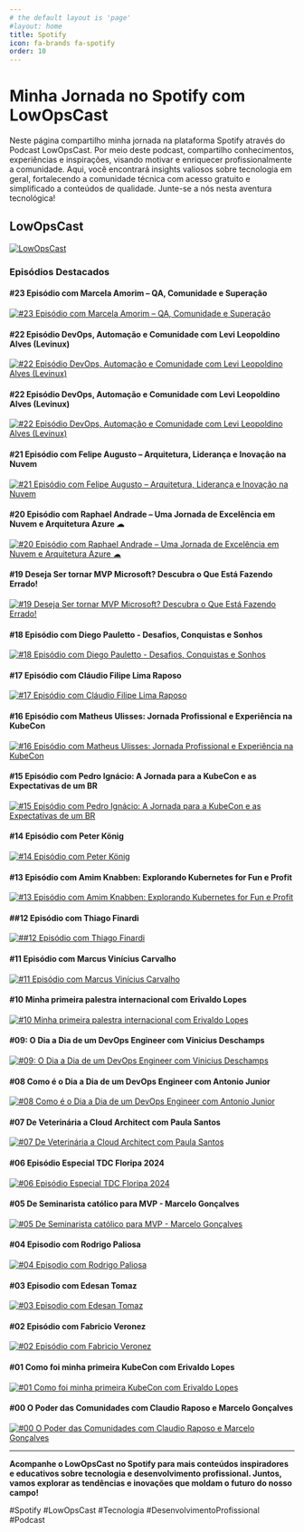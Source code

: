 ```yaml
---
# the default layout is 'page'
#layout: home
title: Spotify
icon: fa-brands fa-spotify
order: 10
---
```


# Minha Jornada no Spotify com LowOpsCast

Neste página compartilho minha jornada na plataforma Spotify através do Podcast LowOpsCast. Por meio deste podcast, compartilho conhecimentos, experiências e inspirações, visando motivar e enriquecer profissionalmente a comunidade. Aqui, você encontrará insights valiosos sobre tecnologia em geral, fortalecendo a comunidade técnica com acesso gratuito e simplificado a conteúdos de qualidade. Junte-se a nós nesta aventura tecnológica!

## LowOpsCast

[![LowOpsCast](https://stoblobcertificados011.blob.core.windows.net/imagens-blog/posts/LowOpsCast.png)](https://open.spotify.com/show/0U4kcZT2Cwn4CqQGg4Ywcj?si=77fbd9161ea246e6)

### Episódios Destacados

#### #23 Episódio com Marcela Amorim – QA, Comunidade e Superação
[![#23 Episódio com Marcela Amorim – QA, Comunidade e Superação](https://stoblobcertificados011.blob.core.windows.net/imagens-blog/spotify/23.png)](https://open.spotify.com/episode/0yksW7NNZ4QKBw1HFLVU4L?si=ce5f5b41c5cd4e29)

#### #22 Episódio DevOps, Automação e Comunidade com Levi Leopoldino Alves (Levinux)
[![#22 Episódio DevOps, Automação e Comunidade com Levi Leopoldino Alves (Levinux)](https://stoblobcertificados011.blob.core.windows.net/imagens-blog/spotify/22.png)](https://open.spotify.com/episode/6L3JRzXzYWOFbZPzs6ThY1?si=defa55a71190452e)

#### #22 Episódio DevOps, Automação e Comunidade com Levi Leopoldino Alves (Levinux)
[![#22 Episódio DevOps, Automação e Comunidade com Levi Leopoldino Alves (Levinux)](https://stoblobcertificados011.blob.core.windows.net/imagens-blog/spotify/22.png)](https://open.spotify.com/episode/6L3JRzXzYWOFbZPzs6ThY1?si=defa55a71190452e)

#### #21 Episódio com Felipe Augusto – Arquitetura, Liderança e Inovação na Nuvem
[![#21 Episódio com Felipe Augusto – Arquitetura, Liderança e Inovação na Nuvem](https://stoblobcertificados011.blob.core.windows.net/imagens-blog/spotify/21.png)](https://open.spotify.com/episode/2UuYKnBlTIFe5cQQHtxjPU?si=9d9d03e3789f4df0)

#### #20 Episódio com Raphael Andrade – Uma Jornada de Excelência em Nuvem e Arquitetura Azure ☁
[![#20 Episódio com Raphael Andrade – Uma Jornada de Excelência em Nuvem e Arquitetura Azure ☁](https://stoblobcertificados011.blob.core.windows.net/imagens-blog/spotify/20.png)](https://open.spotify.com/episode/1hXkIGjH9uDxjTXvFtmRLP?si=9274d26a5fb84d92)

#### #19 Deseja Ser tornar MVP Microsoft? Descubra o Que Está Fazendo Errado!
[![#19 Deseja Ser tornar MVP Microsoft? Descubra o Que Está Fazendo Errado!](https://stoblobcertificados011.blob.core.windows.net/imagens-blog/spotify/19.png)](https://open.spotify.com/episode/04RSQOTXIi4RrBKl48D9FU?si=45a20a3e11354229)

#### #18 Episódio com Diego Pauletto - Desafios, Conquistas e Sonhos
[![#18 Episódio com Diego Pauletto - Desafios, Conquistas e Sonhos](https://stoblobcertificados011.blob.core.windows.net/imagens-blog/spotify/18.png)](https://open.spotify.com/episode/22cdYAvuelgMP1GhM1ldHO?si=8ba9b1aafac04964)

#### #17 Episódio com Cláudio Filipe Lima Raposo
[![#17 Episódio com Cláudio Filipe Lima Raposo](https://stoblobcertificados011.blob.core.windows.net/imagens-blog/spotify/17.png)](https://open.spotify.com/episode/40e5blviRAj7Pk35tA6HVN?si=f57e373ab7a443b6)

#### #16 Episódio com Matheus Ulisses: Jornada Profissional e Experiência na KubeCon
[![#16 Episódio com Matheus Ulisses: Jornada Profissional e Experiência na KubeCon](https://stoblobcertificados011.blob.core.windows.net/imagens-blog/spotify/16.png)](https://open.spotify.com/episode/6ZwaCKpzcpHa1Wdop2Yw6o?si=77bd696c6e284114)

#### #15 Episódio com Pedro Ignácio: A Jornada para a KubeCon e as Expectativas de um BR
[![#15 Episódio com Pedro Ignácio: A Jornada para a KubeCon e as Expectativas de um BR](https://stoblobcertificados011.blob.core.windows.net/imagens-blog/spotify/15.png)](https://open.spotify.com/episode/5UrIpoO9saIzvtKv3ZNhqM?si=e2475df9545f4836)

#### #14 Episódio com Peter König
[![#14 Episódio com Peter König](https://stoblobcertificados011.blob.core.windows.net/imagens-blog/spotify/14.png)](https://open.spotify.com/episode/5y3lQmumfnukYJ22jL51F3?si=fb0784aa7a4540c0)

#### #13 Episódio com Amim Knabben: Explorando Kubernetes for Fun e Profit
[![#13 Episódio com Amim Knabben: Explorando Kubernetes for Fun e Profit](https://stoblobcertificados011.blob.core.windows.net/imagens-blog/spotify/13.png)](https://open.spotify.com/episode/2rSd7sRX4WI9LWKhtFbKRa?si=665c594fa4bd4af2)

#### ##12 Episódio com Thiago Finardi
[![##12 Episódio com Thiago Finardi](https://stoblobcertificados011.blob.core.windows.net/imagens-blog/spotify/12.png)](https://open.spotify.com/episode/11wF8fo1eMvAkOExVPZebb?si=438dc9a23b814002)

#### #11 Episódio com Marcus Vinícius Carvalho
[![#11 Episódio com Marcus Vinícius Carvalho](https://stoblobcertificados011.blob.core.windows.net/imagens-blog/spotify/11.png)](https://open.spotify.com/episode/42ZiNLQDHs6PNpSLKMZ88r?si=07b20188722e4bc5)

#### #10 Minha primeira palestra internacional com Erivaldo Lopes
[![#10 Minha primeira palestra internacional com Erivaldo Lopes](https://stoblobcertificados011.blob.core.windows.net/imagens-blog/spotify/10.png)](https://open.spotify.com/episode/0c2vqxjjK4QwC8cUiFELFW?si=b555e061b7b84b7d)

#### #09: O Dia a Dia de um DevOps Engineer com Vinicius Deschamps
[![#09: O Dia a Dia de um DevOps Engineer com Vinicius Deschamps](https://stoblobcertificados011.blob.core.windows.net/imagens-blog/spotify/9.png)](https://open.spotify.com/episode/39lxJSoafJxle4ZwMtmD2T?si=cd750d891ca54fac)

#### #08 Como é o Dia a Dia de um DevOps Engineer com Antonio Junior
[![#08 Como é o Dia a Dia de um DevOps Engineer com Antonio Junior](https://stoblobcertificados011.blob.core.windows.net/imagens-blog/spotify/8.png)](https://open.spotify.com/episode/46jYWZ4b0A3SNizHQQmYf7?si=e47dd3e6c93b4355)

#### #07 De Veterinária a Cloud Architect com Paula Santos
[![#07 De Veterinária a Cloud Architect com Paula Santos](https://stoblobcertificados011.blob.core.windows.net/imagens-blog/spotify/07.png)](https://open.spotify.com/episode/5X09Dit6uToYU0ICrjOvuW?si=d48c26f5b5cc427b)

#### #06 Episódio Especial TDC Floripa 2024
[![#06 Episódio Especial TDC Floripa 2024](https://stoblobcertificados011.blob.core.windows.net/imagens-blog/spotify/06.png)](https://open.spotify.com/episode/2N4iuH2jSuF7m0mp7t1TEl?si=275768fb0ae244cf)

#### #05 De Seminarista católico para MVP - Marcelo Gonçalves
[![#05 De Seminarista católico para MVP - Marcelo Gonçalves](https://stoblobcertificados011.blob.core.windows.net/imagens-blog/spotify/05.png)](https://open.spotify.com/episode/3HdgAOXsRELFZZug4Gcj3T?si=0ec7d00fa2e041ae&nd=1&dlsi=448cb47b419848d4)

#### #04 Episodio com Rodrigo Paliosa
[![#04 Episodio com Rodrigo Paliosa](https://stoblobcertificados011.blob.core.windows.net/imagens-blog/spotify/04.png)](https://open.spotify.com/episode/7ixUPv4Nu3u0KaxFre3vUg?si=a38678cad63844df2)

#### #03 Episodio com Edesan Tomaz
[![#03 Episodio com Edesan Tomaz](https://stoblobcertificados011.blob.core.windows.net/imagens-blog/spotify/03.png)](https://open.spotify.com/episode/1OstMPDeB0R7eHvgL0Oui9?si=663c456c04284492)

#### #02 Episódio com Fabricio Veronez
[![#02 Episódio com Fabricio Veronez](https://stoblobcertificados011.blob.core.windows.net/imagens-blog/spotify/02.png)](https://open.spotify.com/episode/3EuxyLmz28C5iUo7KDMFNU?si=d168171ca35c4cb7)

#### #01 Como foi minha primeira KubeCon com Erivaldo Lopes
[![#01 Como foi minha primeira KubeCon com Erivaldo Lopes](https://stoblobcertificados011.blob.core.windows.net/imagens-blog/spotify/01.png)](https://open.spotify.com/episode/4TYC8bsfDSr4hGbOiKQdL8?si=1f892294af3640e4)

#### #00 O Poder das Comunidades com Claudio Raposo e Marcelo Gonçalves
[![#00 O Poder das Comunidades com Claudio Raposo e Marcelo Gonçalves](https://stoblobcertificados011.blob.core.windows.net/imagens-blog/spotify/00.jpg)](https://open.spotify.com/episode/7Fvfu57ak0I6BeNE5lPr10?si=31adc066093b4f16)

---

**Acompanhe o LowOpsCast no Spotify para mais conteúdos inspiradores e educativos sobre tecnologia e desenvolvimento profissional. Juntos, vamos explorar as tendências e inovações que moldam o futuro do nosso campo!**

#Spotify #LowOpsCast #Tecnologia #DesenvolvimentoProfissional #Podcast
